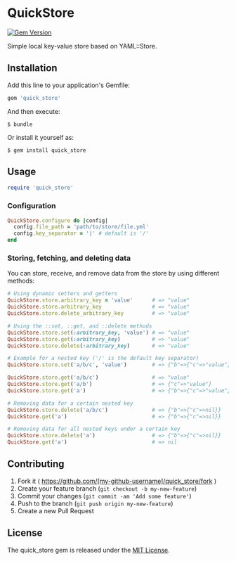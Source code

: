 # QuickStore

[![Gem Version](https://badge.fury.io/rb/quick_store.svg)](http://badge.fury.io/rb/quick_store)

Simple local key-value store based on YAML::Store.

## Installation

Add this line to your application's Gemfile:

```ruby
gem 'quick_store'
```

And then execute:

    $ bundle

Or install it yourself as:

    $ gem install quick_store

## Usage

```ruby
require 'quick_store'
```

### Configuration

```ruby
QuickStore.configure do |config|
  config.file_path = 'path/to/store/file.yml'
  config.key_separator = '|' # default is '/'
end
```

### Storing, fetching, and deleting data
You can store, receive, and remove data from the store by using different methods:

```ruby
# Using dynamic setters and getters
QuickStore.store.arbitrary_key = 'value'      # => "value"
QuickStore.store.arbitrary_key                # => "value"
QuickStore.store.delete_arbitrary_key         # => "value"

# Using the ::set, ::get, and ::delete methods
QuickStore.store.set(:arbitrary_key, 'value') # => "value"
QuickStore.store.get(:arbitrary_key)          # => "value"
QuickStore.store.delete(:arbitrary_key)       # => "value"

# Example for a nested key ('/' is the default key separator)
QuickStore.store.set('a/b/c', 'value')        # => {"b"=>{"c"=>"value"}}

QuickStore.store.get('a/b/c')                 # => "value"
QuickStore.store.get('a/b')                   # => {"c"=>"value"}
QuickStore.store.get('a')                     # => {"b"=>{"c"=>"value"}}

# Removing data for a certain nested key
QuickStore.store.delete('a/b/c')              # => {"b"=>{"c"=>nil}}
QuickStore.get('a')                           # => {"b"=>{"c"=>nil}}

# Removing data for all nested keys under a certain key
QuickStore.store.delete('a')                  # => {"b"=>{"c"=>nil}}
QuickStore.get('a')                           # => nil
```

## Contributing

1. Fork it ( https://github.com/[my-github-username]/quick_store/fork )
2. Create your feature branch (`git checkout -b my-new-feature`)
3. Commit your changes (`git commit -am 'Add some feature'`)
4. Push to the branch (`git push origin my-new-feature`)
5. Create a new Pull Request

## License

The quick_store gem is released under the [MIT License](http://opensource.org/licenses/MIT).
